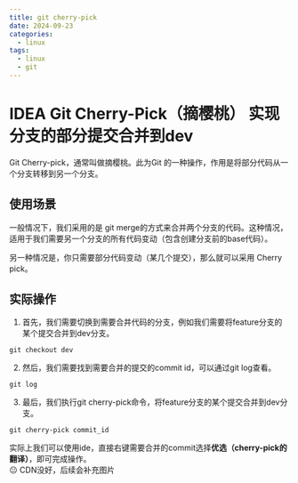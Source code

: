 ```yaml
---
title: git cherry-pick
date: 2024-09-23
categories:
  - linux
tags:
  - linux
  - git
---
```

# IDEA Git Cherry-Pick（摘樱桃） 实现分支的部分提交合并到dev
Git Cherry-pick，通常叫做摘樱桃。此为Git 的一种操作，作用是将部分代码从一个分支转移到另一个分支。
## 使用场景
一般情况下，我们采用的是 git merge的方式来合并两个分支的代码。这种情况，适用于我们需要另一个分支的所有代码变动（包含创建分支前的base代码）。

另一种情况是，你只需要部分代码变动（某几个提交），那么就可以采用 Cherry pick。

## 实际操作
1. 首先，我们需要切换到需要合并代码的分支，例如我们需要将feature分支的某个提交合并到dev分支。
```shell
git checkout dev
```
2. 然后，我们需要找到需要合并的提交的commit id，可以通过git log查看。
```shell
git log
```
3. 最后，我们执行git cherry-pick命令，将feature分支的某个提交合并到dev分支。
```shell
git cherry-pick commit_id
```
实际上我们可以使用ide，直接右键需要合并的commit选择**优选（cherry-pick的翻译）**，即可完成操作。   
:neutral_face: CDN没好，后续会补充图片
